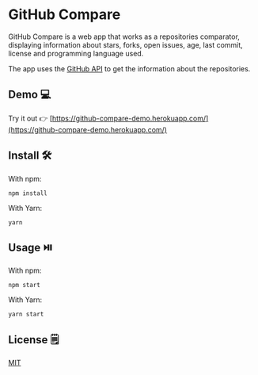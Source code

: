 # GitHub Compare

GitHub Compare is a web app that works as a repositories comparator, displaying information about stars, forks, open issues, age, last commit, license and programming language used.

The app uses the [GitHub API](https://docs.github.com/en/rest) to get the information about the repositories.

## Demo :computer:

Try it out :point_right: [https://github-compare-demo.herokuapp.com/](https://github-compare-demo.herokuapp.com/)

## Install :hammer_and_wrench:

With npm:
```
npm install
```

With Yarn:
```
yarn
```

## Usage :play_or_pause_button:

With npm:
```
npm start
```

With Yarn:
```
yarn start
```

## License :spiral_notepad:
[MIT](https://choosealicense.com/licenses/mit/)
